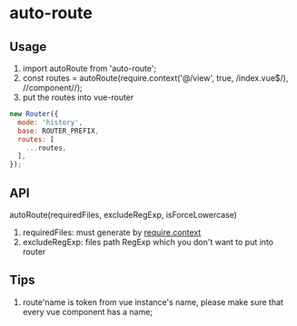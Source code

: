 # auto-route

## Usage
1. import autoRoute from 'auto-route';
2. const routes = autoRoute(require.context('@/view', true, /index\.vue$/), /\/component\//);
3. put the routes into vue-router
```js
new Router({
  mode: 'history',
  base: ROUTER_PREFIX,
  routes: [
    ...routes,
  ],
});
```

## API

autoRoute(requiredFiles, excludeRegExp, isForceLowercase)

1. requiredFiles: must generate by [require.context](https://webpack.js.org/guides/dependency-management/#require-context)
2. excludeRegExp: files path RegExp which you don't want to put into router

## Tips
1. route'name is token from vue instance's name, please make sure that every vue component has a name;
